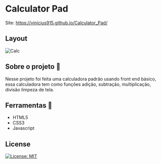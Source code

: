 # Calculator Pad


Site:  https://vinicius915.github.io/Calculator_Pad/


## Layout

​![Calc](https://user-images.githubusercontent.com/60804241/206934847-59f9b57d-17ed-4c82-ad96-f45186ced30b.png)

## Sobre o projeto :pencil:

Nesse projeto foi feita uma calculadora padrão usando front end básico, essa calculadora tem como funções adição, subtração, multiplicação, divisão limpeza de tela. 

## Ferramentas :hammer:

* HTML5
* CSS3
* Javascript

## License
[![License: MIT](https://img.shields.io/badge/License-MIT-yellow.svg)](https://opensource.org/licenses/MIT)

